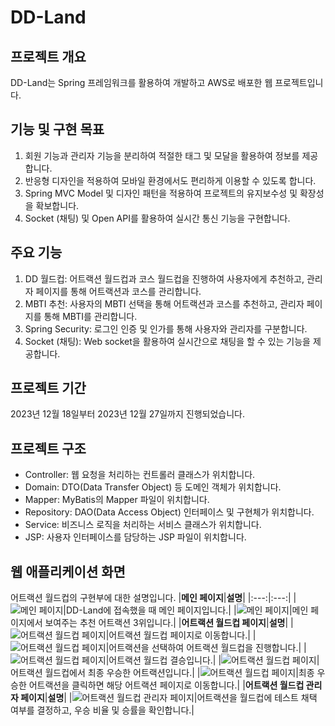 # DD-Land

## 프로젝트 개요
DD-Land는 Spring 프레임워크를 활용하여 개발하고 AWS로 배포한 웹 프로젝트입니다.

## 기능 및 구현 목표
1. 회원 기능과 관리자 기능을 분리하여 적절한 태그 및 모달을 활용하여 정보를 제공합니다.
2. 반응형 디자인을 적용하여 모바일 환경에서도 편리하게 이용할 수 있도록 합니다.
3. Spring MVC Model 및 디자인 패턴을 적용하여 프로젝트의 유지보수성 및 확장성을 확보합니다.
4. Socket (채팅) 및 Open API를 활용하여 실시간 통신 기능을 구현합니다.

## 주요 기능
1. DD 월드컵: 어트랙션 월드컵과 코스 월드컵을 진행하여 사용자에게 추천하고, 관리자 페이지를 통해 어트랙션과 코스를 관리합니다.
2. MBTI 추천: 사용자의 MBTI 선택을 통해 어트랙션과 코스를 추천하고, 관리자 페이지를 통해 MBTI를 관리합니다.
3. Spring Security: 로그인 인증 및 인가를 통해 사용자와 관리자를 구분합니다.
4. Socket (채팅): Web socket을 활용하여 실시간으로 채팅을 할 수 있는 기능을 제공합니다.

## 프로젝트 기간
2023년 12월 18일부터 2023년 12월 27일까지 진행되었습니다.

## 프로젝트 구조
- Controller: 웹 요청을 처리하는 컨트롤러 클래스가 위치합니다.
- Domain: DTO(Data Transfer Object) 등 도메인 객체가 위치합니다.
- Mapper: MyBatis의 Mapper 파일이 위치합니다.
- Repository: DAO(Data Access Object) 인터페이스 및 구현체가 위치합니다.
- Service: 비즈니스 로직을 처리하는 서비스 클래스가 위치합니다.
- JSP: 사용자 인터페이스를 담당하는 JSP 파일이 위치합니다.
  
## 웹 애플리케이션 화면
어트랙션 월드컵의 구현부에 대한 설명입니다.
|**메인 페이지**|**설명**|
|:---:|:---:|
|![메인 페이지](https://isaac-seungwon.github.io/portfolio/assets/img/portfolio/portfolio-12/dd-land/dd-land%201.png)|DD-Land에 접속했을 때 메인 페이지입니다.|
|![메인 페이지](https://isaac-seungwon.github.io/portfolio/assets/img/portfolio/portfolio-12/dd-land/dd-land%202.png)|메인 페이지에서 보여주는 추천 어트랙션 3위입니다.|
|**어트랙션 월드컵 페이지**|**설명**|
|![어트랙션 월드컵 페이지](https://isaac-seungwon.github.io/portfolio/assets/img/portfolio/portfolio-12/dd-land/dd-land%204.png)|어트랙션 월드컵 페이지로 이동합니다.|
|![어트랙션 월드컵 페이지](https://isaac-seungwon.github.io/portfolio/assets/img/portfolio/portfolio-12/dd-land/dd-land%206.png)|어트랙션을 선택하여 어트랙션 월드컵을 진행합니다.|
|![어트랙션 월드컵 페이지](https://isaac-seungwon.github.io/portfolio/assets/img/portfolio/portfolio-12/dd-land/dd-land%207.png)|어트랙션 월드컵 결승입니다.|
|![어트랙션 월드컵 페이지](https://isaac-seungwon.github.io/portfolio/assets/img/portfolio/portfolio-12/dd-land/dd-land%208.png)|어트랙션 월드컵에서 최종 우승한 어트랙션입니다.|
|![어트랙션 월드컵 페이지](https://isaac-seungwon.github.io/portfolio/assets/img/portfolio/portfolio-12/dd-land/dd-land%209.png)|최종 우승한 어트랙션을 클릭하면 해당 어트랙션 페이지로 이동합니다.|
|**어트랙션 월드컵 관리자 페이지**|**설명**|
|![어트랙션 월드컵 관리자 페이지](https://isaac-seungwon.github.io/portfolio/assets/img/portfolio/portfolio-12/dd-land/dd-land%2018.png)|어트랙션을 월드컵에 테스트 채택 여부를 결정하고, 우승 비율 및 승률을 확인합니다.|

